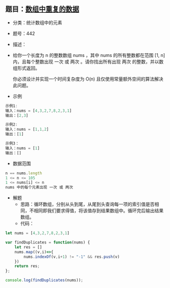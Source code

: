 ## 题目：[数组中重复的数据](https://leetcode.cn/problems/find-all-duplicates-in-an-array/)

+ 分类：统计数组中的元素

+ 题号：442

+ 描述：

+ 给你一个长度为 n 的整数数组 nums ，其中 nums 的所有整数都在范围 [1, n] 内，且每个整数出现 一次 或 两次 。请你找出所有出现 两次 的整数，并以数组形式返回。

  你必须设计并实现一个时间复杂度为 O(n) 且仅使用常量额外空间的算法解决此问题。

+ 示例

```js
示例1:
输入：nums = [4,3,2,7,8,2,3,1]
输出：[2,3]

示例2:
输入：nums = [1,1,2]
输出：[1]

示例3：
输入：nums = [1]
输出：[]
```

+ 数据范围

```js
n == nums.length
1 <= n <= 105
1 <= nums[i] <= n
nums 中的每个元素出现 一次 或 两次
```

+ 解题
  + 思路：循环数组，分别从头到尾，从尾到头查询每一项的索引值是否相同，不相同即我们要求得值，将该值存到结果数组中。循环完后输出结果数组。
  + 代码：

```js
let nums = [4,3,2,7,8,2,3,1]

var findDuplicates = function(nums) {
    let res = []
    nums.map((v,i)=>{
        nums.indexOf(v,i+1) != "-1" && res.push(v)
    })
    return res;
};

console.log(findDuplicates(nums));
```

